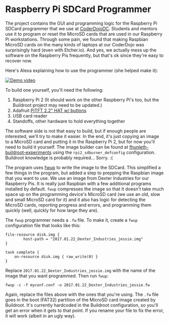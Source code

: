 # Raspberry Pi SDCard Programmer

The project contains the GUI and programming logic for the Raspberry Pi SDCard
programmer that we use at [CoderDojoDC](http://coderdojodc.com). Students and
mentors use it to program or reset the MicroSD cards that are used in our
Raspberry Pi workstations. Through some pain, we found that making Raspbian
MicroSD cards on the many kinds of laptops at our CoderDojo was surprisingly
hard (even with Etcher.io). And yes, we actually mess up the software on the
Raspberry Pis frequently, but that's ok since they're easy to recover now.

Here's Alexa explaining how to use the programmer (she helped make it):

[![Demo video](https://img.youtube.com/vi/PTbPzjv045U/0.jpg)](https://www.youtube.com/watch?v=PTbPzjv045U)

To build one yourself, you'll need the following:

1. Raspberry Pi 2 (It should work on the other Raspberry Pi's too, but the
   Buildroot project may need to be updated.)
2. Adafruit [PiTFT 2.2" HAT w/ buttons](https://www.adafruit.com/products/2315)
3. USB card reader
4. Standoffs, other hardware to hold everything together

The software side is not that easy to build, but if enough people are
interested, we'll try to make it easier. In the end, it's just copying an image
to a MicroSD card and putting it in the Raspberry Pi 2, but for now you'll need
to build it yourself. The image builder can be found at
[fhunleth-buildroot-experiments](https://github.com/fhunleth/fhunleth-buildroot-experiments)
using the `rpi2_sdburner_defconfig` configuration. Buildroot knowledge is
probably required... Sorry. :(

The program uses [fwup](https://github.com/fhunleth/fwup) to write the image to
the SDCard. This simplified a few things in the program, but added a step to
prepping the Raspbian image that you want to use. We use an image from
Dexter Industries for our Raspberry Pis. It is really just Raspbian with a few
additional programs installed by default. `fwup` compresses the image so that it
doesn't take much space up on the programming device's MicroSD card (we use an
old, slow and small MicroSD card for it) and
it also has logic for detecting the MicroSD cards, reporting progress and errors,
and programming them quickly (well, quickly for
how large they are).

The `fwup` programmer needs a `.fw` file. To make it, create a `fwup`
configuration file that looks like this:

```
file-resource disk.img {
        host-path = "2017.01.22_Dexter_Industries_jessie.img"
}

task complete {
    on-resource disk.img { raw_write(0) }
}
```

Replace `2017.01.22_Dexter_Industries_jessie.img` with the name of the image
that you want programmed. Then run `fwup`:

```
fwup -c -f myconf.conf -o 2017.01.22_Dexter_Industries_jessie.fw
```
Again, replace the files above with the ones that you're using. The `.fw` file
goes in the boot (FAT32) partition of the MicroSD card image created by
Buildroot. It's currently hardcoded in the Buildroot configuration, so you'll
get an error when it gets to that point. If you rename your file to fix the
error, it will work (albeit in an ugly way).

